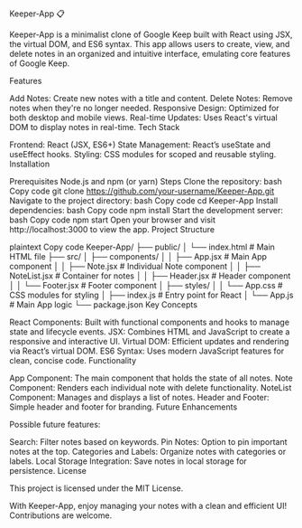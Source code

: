 Keeper-App 📋

Keeper-App is a minimalist clone of Google Keep built with React using JSX, the virtual DOM, and ES6 syntax. This app allows users to create, view, and delete notes in an organized and intuitive interface, emulating core features of Google Keep.

Features

Add Notes: Create new notes with a title and content.
Delete Notes: Remove notes when they're no longer needed.
Responsive Design: Optimized for both desktop and mobile views.
Real-time Updates: Uses React's virtual DOM to display notes in real-time.
Tech Stack

Frontend: React (JSX, ES6+)
State Management: React’s useState and useEffect hooks.
Styling: CSS modules for scoped and reusable styling.
Installation

Prerequisites
Node.js and npm (or yarn)
Steps
Clone the repository:
bash
Copy code
git clone https://github.com/your-username/Keeper-App.git
Navigate to the project directory:
bash
Copy code
cd Keeper-App
Install dependencies:
bash
Copy code
npm install
Start the development server:
bash
Copy code
npm start
Open your browser and visit http://localhost:3000 to view the app.
Project Structure

plaintext
Copy code
Keeper-App/
├── public/
│   └── index.html          # Main HTML file
├── src/
│   ├── components/
│   │   ├── App.jsx         # Main App component
│   │   ├── Note.jsx        # Individual Note component
│   │   ├── NoteList.jsx    # Container for notes
│   │   ├── Header.jsx      # Header component
│   │   └── Footer.jsx      # Footer component
│   ├── styles/
│   │   └── App.css         # CSS modules for styling
│   ├── index.js            # Entry point for React
│   └── App.js              # Main App logic
└── package.json
Key Concepts

React Components: Built with functional components and hooks to manage state and lifecycle events.
JSX: Combines HTML and JavaScript to create a responsive and interactive UI.
Virtual DOM: Efficient updates and rendering via React’s virtual DOM.
ES6 Syntax: Uses modern JavaScript features for clean, concise code.
Functionality

App Component: The main component that holds the state of all notes.
Note Component: Renders each individual note with delete functionality.
NoteList Component: Manages and displays a list of notes.
Header and Footer: Simple header and footer for branding.
Future Enhancements

Possible future features:

Search: Filter notes based on keywords.
Pin Notes: Option to pin important notes at the top.
Categories and Labels: Organize notes with categories or labels.
Local Storage Integration: Save notes in local storage for persistence.
License

This project is licensed under the MIT License.

With Keeper-App, enjoy managing your notes with a clean and efficient UI! Contributions are welcome.
